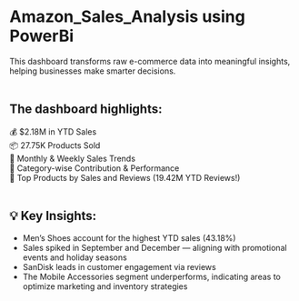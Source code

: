 # Amazon_Sales_Analysis using PowerBi
This dashboard transforms raw e-commerce data into meaningful insights, helping businesses make smarter decisions. <br/><br/>
## The dashboard highlights:<br/>
💰 $2.18M in YTD Sales<br/>
📦 27.75K Products Sold<br/>
🛒 Monthly & Weekly Sales Trends<br/>
🧮 Category-wise Contribution & Performance<br/>
🌟 Top Products by Sales and Reviews (19.42M YTD Reviews!)<br/><br/>

## 💡 Key Insights:<br/>
* Men’s Shoes account for the highest YTD sales (43.18%)<br/>
* Sales spiked in September and December — aligning with promotional events and holiday seasons<br/>
* SanDisk leads in customer engagement via reviews<br/>
* The Mobile Accessories segment underperforms, indicating areas to optimize marketing and inventory strategies


